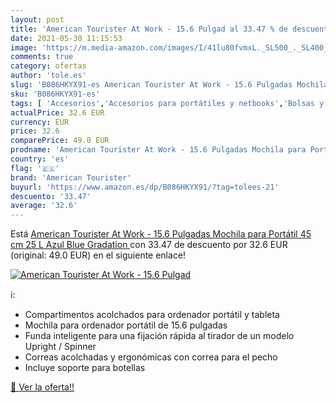 ```yaml
---
layout: post
title: 'American Tourister At Work - 15.6 Pulgad al 33.47 % de descuento'
date: 2021-05-30 11:15:53
image: 'https://m.media-amazon.com/images/I/41lu80fvmxL._SL500_._SL400_.jpg'
comments: true
category: ofertas
author: 'tole.es'
slug: 'B086HKYX91-es American Tourister At Work - 15.6 Pulgadas Mochila para...'
sku: 'B086HKYX91-es'
tags: [ 'Accesorios','Accesorios para portátiles y netbooks','Bolsas y fundas para portátiles y netbooks','Informática','Mochilas para portátiles y netbooks','american tourister','mochila', ]
actualPrice: 32.6 EUR
currency: EUR
price: 32.6
comparePrice: 49.0 EUR
prodname: 'American Tourister At Work - 15.6 Pulgadas Mochila para Portátil  45 cm  25 L  Azul  Blue Gradation '
country: 'es'
flag: '🇪🇸'
brand: 'American Tourister'
buyurl: 'https://www.amazon.es/dp/B086HKYX91/?tag=tolees-21'
descuento: '33.47'
average: '32.6'
---
```


Está [American Tourister At Work - 15.6 Pulgadas Mochila para Portátil  45 cm  25 L  Azul  Blue Gradation ](https://www.amazon.es/dp/B086HKYX91/?tag=tolees-21) con 33.47 de descuento por 32.6 EUR (original: 49.0 EUR) en el siguiente enlace!

[![American Tourister At Work - 15.6 Pulgad](https://m.media-amazon.com/images/I/41lu80fvmxL._SL500_._SL400_.jpg)](https://www.amazon.es/dp/B086HKYX91/?tag=tolees-21)

ℹ️:

- Compartimentos acolchados para ordenador portátil y tableta
- Mochila para ordenador portátil de 15.6 pulgadas
- Funda inteligente para una fijación rápida al tirador de un modelo Upright / Spinner
- Correas acolchadas y ergonómicas con correa para el pecho
- Incluye soporte para botellas

[🛒 Ver la oferta!!](https://www.amazon.es/dp/B086HKYX91/?tag=tolees-21)
